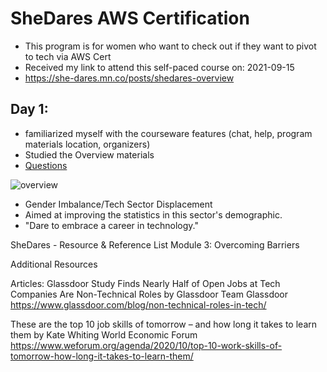 # SheDares AWS Certification 
* This program is for women who want to check out if they want to pivot to tech via AWS Cert
* Received my link to attend this self-paced course on: 2021-09-15
* https://she-dares.mn.co/posts/shedares-overview 

## Day 1: 
* familiarized myself with the courseware features (chat, help, program materials location, organizers) 
* Studied the Overview materials
* [Questions](https://she-dares.mn.co/chats/new?user_id=6471675)

![overview](https://media1-production-mightynetworks.imgix.net/asset/23815154/Screen_Shot_2021-05-13_at_11.02.53_am.png?ixlib=rails-0.3.0&fm=jpg&q=75&auto=format&w=1400&h=1400&fit=max)

* Gender Imbalance/Tech Sector Displacement 
* Aimed at improving the statistics in this sector's demographic. 
* "Dare to embrace a career in technology." 


SheDares - Resource & Reference List
Module 3: Overcoming Barriers

Additional Resources

Articles:
Glassdoor Study Finds Nearly Half of Open Jobs at Tech Companies Are Non-Technical Roles by Glassdoor Team
Glassdoor https://www.glassdoor.com/blog/non-technical-roles-in-tech/ 

These are the top 10 job skills of tomorrow – and how long it takes to learn them by Kate Whiting
World Economic Forum https://www.weforum.org/agenda/2020/10/top-10-work-skills-of-tomorrow-how-long-it-takes-to-learn-them/
